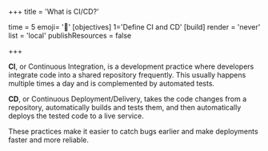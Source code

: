 +++
title = 'What is CI/CD?'

time = 5
emoji= '🛬'
[objectives]
    1='Define CI and CD'
[build]
  render = 'never'
  list = 'local'
  publishResources = false

+++

**CI**, or Continuous Integration, is a development practice where developers integrate code into a shared repository frequently. This usually happens multiple times a day and is complemented by automated tests.

**CD**, or Continuous Deployment/Delivery, takes the code changes from a repository, automatically builds and tests them, and then automatically deploys the tested code to a live service.

These practices make it easier to catch bugs earlier and make deployments faster and more reliable.
